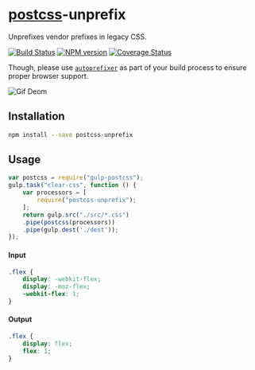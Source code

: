 [postcss](https://github.com/postcss/postcss)-unprefix
=====

Unprefixes vendor prefixes in legacy CSS.

[![Build Status](https://travis-ci.org/gucong3000/postcss-unprefix.svg?branch=master)](https://travis-ci.org/gucong3000/postcss-unprefix)
[![NPM version](https://img.shields.io/npm/v/postcss-unprefix.svg?style=flat-square)](https://www.npmjs.com/package/postcss-unprefix)
[![Coverage Status](https://img.shields.io/coveralls/gucong3000/postcss-unprefix.svg)](https://coveralls.io/r/gucong3000/postcss-unprefix)

Though, please use [`autoprefixer`](https://github.com/postcss/autoprefixer) as part of your build process to ensure proper browser support.

![Gif Deom](http://ww3.sinaimg.cn/bmiddle/534b48acgw1et7jyprmj3g20b40ciaes.gif)

## Installation

```bash
npm install --save postcss-unprefix
```

## Usage

```javascript
var postcss = require("gulp-postcss");
gulp.task("clear-css", function () {
	var processors = [
		require("postcss-unprefix");
	];
	return gulp.src("./src/*.css")
	.pipe(postcss(processors))
	.pipe(gulp.dest('./dest'));
});
```

#### Input

```css
.flex {
	display: -webkit-flex;
	display: -moz-flex;
	-webkit-flex: 1;
}
```

#### Output

```css
.flex {
	display: flex;
	flex: 1;
}
```
